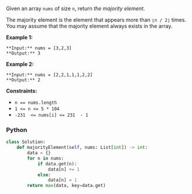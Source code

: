 Given an array  `nums`  of size  `n`, return  _the majority element_.

The majority element is the element that appears more than  `⌊n / 2⌋`  times. You may assume that the majority element always exists in the array.

**Example 1:**
```
**Input:** nums = [3,2,3]
**Output:** 3
```

**Example 2:**
```
**Input:** nums = [2,2,1,1,1,2,2]
**Output:** 2
```

**Constraints:**
-   `n == nums.length`
-   `1 <= n <= 5 * 104`
-   `-231  <= nums[i] <= 231  - 1`


### Python
```python
class Solution:
    def majorityElement(self, nums: List[int]) -> int:
        data = {}
        for n in nums:
            if data.get(n):
                data[n] += 1
            else:
                data[n] = 1
        return max(data, key=data.get)
```